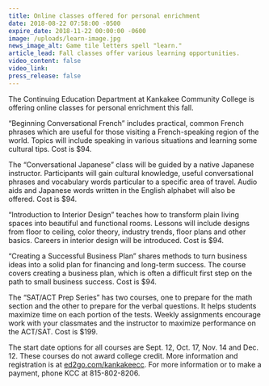```yaml
---
title: Online classes offered for personal enrichment
date: 2018-08-22 07:58:00 -0500
expire_date: 2018-11-22 00:00:00 -0600
image: /uploads/learn-image.jpg
news_image_alt: Game tile letters spell "learn."
article_lead: Fall classes offer various learning opportunities.
video_content: false
video_link:
press_release: false
---
```


The Continuing Education Department at Kankakee Community College is offering online classes for personal enrichment this fall.

“Beginning Conversational French” includes practical, common French phrases which are useful for those visiting a French-speaking region of the world. Topics will include speaking in various situations and learning some cultural tips. Cost is $94.

The “Conversational Japanese” class will be guided by a native Japanese instructor. Participants will gain cultural knowledge, useful conversational phrases and vocabulary words particular to a specific area of travel. Audio aids and Japanese words written in the English alphabet will also be offered. Cost is $94.

“Introduction to Interior Design” teaches how to transform plain living spaces into beautiful and functional rooms. Lessons will include designs from floor to ceiling, color theory, industry trends, floor plans and other basics. Careers in interior design will be introduced. Cost is $94.

“Creating a Successful Business Plan” shares methods to turn business ideas into a solid plan for financing and long-term success. The course covers creating a business plan, which is often a difficult first step on the path to small business success. Cost is $94.

The “SAT/ACT Prep Series” has two courses, one to prepare for the math section and the other to prepare for the verbal questions. It helps students maximize time on each portion of the tests. Weekly assignments encourage work with your classmates and the instructor to maximize performance on the ACT/SAT. Cost is $199.

The start date options for all courses are Sept. 12, Oct. 17, Nov. 14 and Dec. 12. These courses do not award college credit. More information and registration is at [ed2go.com/kankakeecc](https://www.ed2go.com/kankakeecc/). For more information or to make a payment, phone KCC at 815-802-8206.